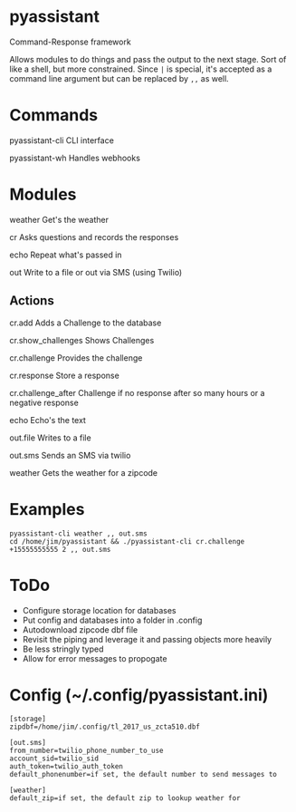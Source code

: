 # pyassistant
Command-Response framework

Allows modules to do things and pass the output to the next stage. Sort of like
a shell, but more constrained. Since `|` is special, it's accepted as a command line argument
but can be replaced by `,,` as well.

# Commands

pyassistant-cli
   CLI interface

pyassistant-wh
    Handles webhooks

# Modules

weather
    Get's the weather

cr
    Asks questions and records the responses

echo
    Repeat what's passed in

out
  Write to a file or out via SMS (using Twilio)

## Actions

cr.add
    Adds a Challenge to the database

cr.show_challenges
    Shows Challenges

cr.challenge
    Provides the challenge

cr.response
    Store a response

cr.challenge_after
    Challenge if no response after so many hours or a negative response

echo
    Echo's the text

out.file
    Writes to a file

out.sms
    Sends an SMS via twilio

weather
    Gets the weather for a zipcode


# Examples

    pyassistant-cli weather ,, out.sms
    cd /home/jim/pyassistant && ./pyassistant-cli cr.challenge +15555555555 2 ,, out.sms

# ToDo

* Configure storage location for databases
* Put config and databases into a folder in .config
* Autodownload zipcode dbf file
* Revisit the piping and leverage it and passing objects more heavily
 * Be less stringly typed
 * Allow for error messages to propogate

# Config (~/.config/pyassistant.ini)

    [storage]
    zipdbf=/home/jim/.config/tl_2017_us_zcta510.dbf

    [out.sms]
    from_number=twilio_phone_number_to_use
    account_sid=twilio_sid
    auth_token=twilio_auth_token
    default_phonenumber=if set, the default number to send messages to

    [weather]
    default_zip=if set, the default zip to lookup weather for
